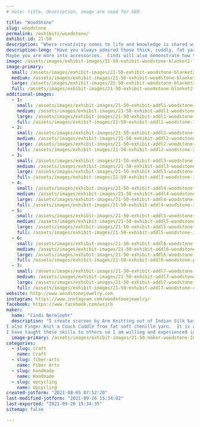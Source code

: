 ```yaml
---
# note: title, description, image are used for SEO

title: "WoodStone"
slug: woodstone
permalink: /exhibits/woodstone/
exhibit-id: 21-50
description: "Where creativity comes to life and knowledge is shared with you."
description-long: "Have you always admired those thick, cuddly, fat yarn blankets?  Do you want to learn to make one for yourself?  Come watch Cindi while she Finger Knits a Couch Cuddle blanket.  She&#039;s happy to give you some tips.
Maybe you are more into accessories.  Cindi will also demonstrate how to Arm Knit a long scarf with this technique using soft Indian Silk Sari Ribbon that has been dyed into gorgeous colors.  This light, loose scarf is perfect for Florida."
image: /assets/images/exhibit-images/21-50-exhibit-woodstone-blanket2-large.jpg
image-primary: 
  small: /assets/images/exhibit-images/21-50-exhibit-woodstone-blanket2-small.jpg
  medium: /assets/images/exhibit-images/21-50-exhibit-woodstone-blanket2-medium.jpg
  large: /assets/images/exhibit-images/21-50-exhibit-woodstone-blanket2-large.jpg
  full: /assets/images/exhibit-images/21-50-exhibit-woodstone-blanket2-full.jpg
additional-images: 
  - 1:
    small: /assets/images/exhibit-images/21-50-exhibit-addl1-woodstone-13892173-10157328915495046-5670273794980729516-n-small.jpg
    medium: /assets/images/exhibit-images/21-50-exhibit-addl1-woodstone-13892173-10157328915495046-5670273794980729516-n-medium.jpg
    large: /assets/images/exhibit-images/21-50-exhibit-addl1-woodstone-13892173-10157328915495046-5670273794980729516-n-large.jpg
    full: /assets/images/exhibit-images/21-50-exhibit-addl1-woodstone-13892173-10157328915495046-5670273794980729516-n-full.jpg
  - 2:
    small: /assets/images/exhibit-images/21-50-exhibit-addl2-woodstone-23319245-10159644685070046-7880520137831770504-n-small.jpg
    medium: /assets/images/exhibit-images/21-50-exhibit-addl2-woodstone-23319245-10159644685070046-7880520137831770504-n-medium.jpg
    large: /assets/images/exhibit-images/21-50-exhibit-addl2-woodstone-23319245-10159644685070046-7880520137831770504-n-large.jpg
    full: /assets/images/exhibit-images/21-50-exhibit-addl2-woodstone-23319245-10159644685070046-7880520137831770504-n-full.jpg
  - 3:
    small: /assets/images/exhibit-images/21-50-exhibit-addl3-woodstone-img-20190706-140258647-small.jpg
    medium: /assets/images/exhibit-images/21-50-exhibit-addl3-woodstone-img-20190706-140258647-medium.jpg
    large: /assets/images/exhibit-images/21-50-exhibit-addl3-woodstone-img-20190706-140258647-large.jpg
    full: /assets/images/exhibit-images/21-50-exhibit-addl3-woodstone-img-20190706-140258647-full.jpg
  - 4:
    small: /assets/images/exhibit-images/21-50-exhibit-addl4-woodstone-img-20191106-183552048-1-small.jpg
    medium: /assets/images/exhibit-images/21-50-exhibit-addl4-woodstone-img-20191106-183552048-1-medium.jpg
    large: /assets/images/exhibit-images/21-50-exhibit-addl4-woodstone-img-20191106-183552048-1-large.jpg
    full: /assets/images/exhibit-images/21-50-exhibit-addl4-woodstone-img-20191106-183552048-1-full.jpg
  - 5:
    small: /assets/images/exhibit-images/21-50-exhibit-addl5-woodstone-img-20191106-183552048-1-3396-small.jpg
    medium: /assets/images/exhibit-images/21-50-exhibit-addl5-woodstone-img-20191106-183552048-1-3396-medium.jpg
    large: /assets/images/exhibit-images/21-50-exhibit-addl5-woodstone-img-20191106-183552048-1-3396-large.jpg
    full: /assets/images/exhibit-images/21-50-exhibit-addl5-woodstone-img-20191106-183552048-1-3396-full.jpg
  - 6:
    small: /assets/images/exhibit-images/21-50-exhibit-addl6-woodstone-profile-small.jpg
    medium: /assets/images/exhibit-images/21-50-exhibit-addl6-woodstone-profile-medium.jpg
    large: /assets/images/exhibit-images/21-50-exhibit-addl6-woodstone-profile-large.jpg
    full: /assets/images/exhibit-images/21-50-exhibit-addl6-woodstone-profile-full.jpg
  - 7:
    small: /assets/images/exhibit-images/21-50-exhibit-addl7-woodstone-cuddle-class2-small.jpg
    medium: /assets/images/exhibit-images/21-50-exhibit-addl7-woodstone-cuddle-class2-medium.jpg
    large: /assets/images/exhibit-images/21-50-exhibit-addl7-woodstone-cuddle-class2-large.jpg
    full: /assets/images/exhibit-images/21-50-exhibit-addl7-woodstone-cuddle-class2-full.jpg
website: http://www.woodstonejewelry.com
instagram: https://www.instagram.com/woodstonejewelry/
facebook: https://www.facebook.com/wsjcb
maker: 
  name: "Cindi Bernloehr"
  description: "I create scarves by Arm Knitting out of Indian Silk Saris that have been ripped into ribbons.  They are very light, soft and colorful. 
I also Finger Knit a Couch Cuddle from fat soft chenille yarn.  It is a perfect size to snuggle under while you are on the couch or in your favorite chair.
I have taught these skills to others so I am willing and experienced in demonstrating both the Arm and Finger Knitting process."
  image-primary: /assets/images/exhibit-images/21-50-maker-woodstone-10464083-10155599167280046-1886345511140539244-n-medium.jpg
categories: 
  - slug: craft
    name: Craft
  - slug: fiber-arts
    name: Fiber Arts
  - slug: handmade
    name: Handmade
  - slug: upcycling
    name: Upcycling
created-jotform: "2021-08-05 07:52:20"
last-modified-jotform: "2021-09-26 15:34:02"
last-exported: "2021-09-26 15:34:35"
sitemap: false

---
```

